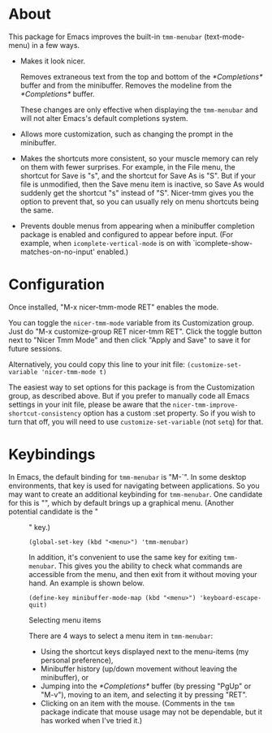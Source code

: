 
# About

This package for Emacs improves the built-in `tmm-menubar`
(text-mode-menu) in a few ways.

- Makes it look nicer.

  Removes extraneous text from the top and bottom of the
  *\*Completions\** buffer and from the minibuffer.  Removes the
  modeline from the *\*Completions\** buffer.

  These changes are only effective when displaying the `tmm-menubar`
  and will not alter Emacs's default completions system.

- Allows more customization, such as changing the prompt in the
  minibuffer. 

- Makes the shortcuts more consistent, so your muscle memory can
  rely on them with fewer surprises.  For example, in the File
  menu, the shortcut for Save is "s", and the shortcut for Save As
  is "S".  But if your file is unmodified, then the Save menu item
  is inactive, so Save As would suddenly get the shortcut "s"
  instead of "S".  Nicer-tmm gives you the option to prevent that,
  so you can usually rely on menu shortcuts being the same.

- Prevents double menus from appearing when a minibuffer completion
  package is enabled and configured to appear before input.  (For
  example, when `icomplete-vertical-mode` is on with
  `icomplete-show-matches-on-no-input' enabled.)

# Configuration

Once installed, "M-x nicer-tmm-mode RET" enables the mode.

You can toggle the `nicer-tmm-mode` variable from its Customization
group.  Just do "M-x customize-group RET nicer-tmm RET".  Click the
toggle button next to "Nicer Tmm Mode" and then click "Apply and
Save" to save it for future sessions.

Alternatively, you could copy this line to your init file:
`(customize-set-variable 'nicer-tmm-mode t)`

The easiest way to set options for this package is from the
Customization group, as described above.  But if you prefer to
manually code all Emacs settings in your init file, please be aware
that the `nicer-tmm-improve-shortcut-consistency` option has a
custom :set property.  So if you wish to turn that off, you will
need to use `customize-set-variable` (not `setq`) for that.

# Keybindings

In Emacs, the default binding for `tmm-menubar` is "M-\`".  In some
desktop environments, that key is used for navigating between
applications.  So you may want to create an additional keybinding for
`tmm-menubar`.  One candidate for this is "<f10>", which by default
brings up a graphical menu.  (Another potential candidate is the
"<menu>" key.)

`(global-set-key (kbd "<menu>") 'tmm-menubar)`

In addition, it's convenient to use the same key for exiting
`tmm-menubar`.  This gives you the ability to check what commands are
accessible from the menu, and then exit from it without moving your
hand.  An example is shown below.

`(define-key minibuffer-mode-map (kbd "<menu>") 'keyboard-escape-quit)`

Selecting menu items

There are 4 ways to select a menu item in `tmm-menubar`:
+ Using the shortcut keys displayed next to the menu-items (my
  personal preference),
+ Minibuffer history (up/down movement without leaving the
  minibuffer), or
+ Jumping into the *\*Completions\** buffer (by pressing "PgUp" or
  "M-v"), moving to an item, and selecting it by pressing "RET".
+ Clicking on an item with the mouse.  (Comments in the `tmm` package
  indicate that mouse usage may not be dependable, but it has worked
  when I've tried it.)

